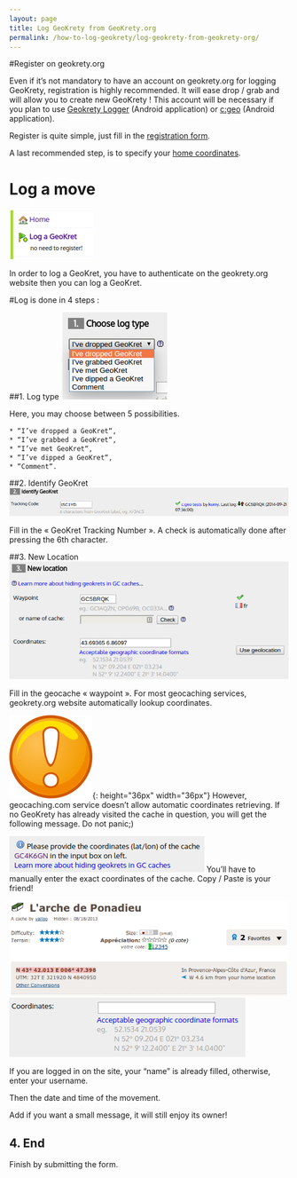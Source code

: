 ```yaml
---
layout: page
title: Log GeoKrety from GeoKrety.org
permalink: /how-to-log-geokrety/log-geokrety-from-geokrety-org/
---
```

#Register on geokrety.org

Even if it’s not mandatory to have an account on geokrety.org for logging GeoKrety, registration is highly recommended. It will ease drop / grab and will allow you to create new GeoKrety ! This account will be necessary if you plan to use [Geokrety Logger](https://play.google.com/store/apps/details?id=pl.nkg.geokrety) (Android application) or [c:geo](https://play.google.com/store/apps/details?id=cgeo.geocaching) (Android application).

Register is quite simple, just fill in the [registration form](http://geokrety.org/adduser.php).

A last recommended step, is to specify your [home coordinates](http://geokrety.org/edit.php?co=latlon).


# Log a move
![alt text](/images/en/GeoKrety-tutorial_Log-a-GeoKret.png "Log a move link")

In order to log a GeoKret, you have to authenticate on the geokrety.org website then you can log a GeoKret.

#Log is done in 4 steps :


##1. Log type
![alt text](/images/en/GeoKrety-tutorial_Step-1_Log-Types.png "Choose a log type")

Here, you may choose between 5 possibilities.

	* “I’ve dropped a GeoKret“,
	* “I’ve grabbed a GeoKret“,
	* “I’ve met GeoKret“,
	* “I’ve dipped a GeoKret“,
	* “Comment“.

##2. Identify GeoKret
![alt text](/images/en/GeoKrety-tutorial_Step-2_Identify_GeoKret.png "Identify GeoKret")

Fill in the « GeoKret Tracking Number ». A check is automatically done after pressing the 6th character.

##3. New Location
![alt text](/images/en/GeoKrety-tutorial_Step-3.0_New-Location.png "New Location")

Fill in the geocache « waypoint ». For most geocaching services, geokrety.org website automatically lookup coordinates.

![alt text](/images/attention-150x150.png "Attention"){: height="36px" width="36px"} However, geocaching.com service doesn’t allow automatic coordinates retrieving. If no GeoKrety has already visited the cache in question, you will get the following message. Do not panic;)

![alt text](/images/en/GeoKrety-tutorial_Step-3.1_New-Location-Coordinates.png "Coordinates warning")
You’ll have to manually enter the exact coordinates of the cache. Copy / Paste is your friend!


![alt text](/images/en/GeoKrety-tutorial_Step-3.2_GC-coordinates.png "Coordinates at GeoCaching.com")
![alt text](/images/en/GeoKrety-tutorial_Step-3.2_GK-coordinates.png "Coordinates at GeoKrety.com")

If you are logged in on the site, your “name” is already filled, otherwise, enter your username.

Then the date and time of the movement.

Add if you want a small message, it will still enjoy its owner!

## 4. End

Finish by submitting the form.
